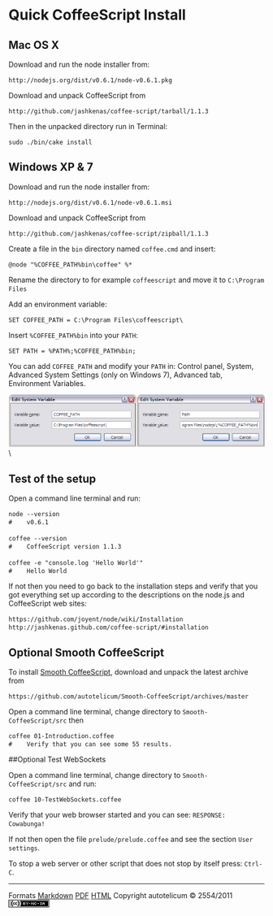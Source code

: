 
# Quick CoffeeScript Install

## Mac OS X

Download and run the node installer from:

    http://nodejs.org/dist/v0.6.1/node-v0.6.1.pkg

Download and unpack CoffeeScript from

    http://github.com/jashkenas/coffee-script/tarball/1.1.3

Then in the unpacked directory run in Terminal:

    sudo ./bin/cake install


## Windows XP & 7

Download and run the node installer from:

    http://nodejs.org/dist/v0.6.1/node-v0.6.1.msi

Download and unpack CoffeeScript from

    http://github.com/jashkenas/coffee-script/zipball/1.1.3

Create a file in the `bin` directory named `coffee.cmd` and insert:

    @node "%COFFEE_PATH%bin\coffee" %*

Rename the directory to for example `coffeescript` and move it to `C:\Program Files`

Add an environment variable:

    SET COFFEE_PATH = C:\Program Files\coffeescript\

Insert `%COFFEE_PATH%bin` into your `PATH`:

    SET PATH = %PATH%;%COFFEE_PATH%bin;

You can add `COFFEE_PATH` and modify your `PATH` in:
Control panel, System, Advanced System Settings (only on Windows 7), Advanced tab, Environment Variables.

![Windows path screenshots](WindowsPath.png)\ 


## Test of the setup

Open a command line terminal and run:

    node --version
    #    v0.6.1
    
    coffee --version
    #    CoffeeScript version 1.1.3
    
    coffee -e "console.log 'Hello World'"
    #    Hello World

If not then you need to go back to the installation steps
and verify that you got everything set up according to the
descriptions on the node.js and CoffeeScript web sites:

    https://github.com/joyent/node/wiki/Installation
    http://jashkenas.github.com/coffee-script/#installation


## Optional Smooth CoffeeScript

To install [Smooth CoffeeScript](http://autotelicum.github.com/Smooth-CoffeeScript),
download and unpack the latest archive from

    https://github.com/autotelicum/Smooth-CoffeeScript/archives/master

Open a command line terminal, change directory to `Smooth-CoffeeScript/src` then

    coffee 01-Introduction.coffee
    #    Verify that you can see some 55 results.


##Optional Test WebSockets

Open a command line terminal, change directory to `Smooth-CoffeeScript/src` and run:

    coffee 10-TestWebSockets.coffee

Verify that your web browser started and you can see: `RESPONSE: Cowabunga!`

If not then open the file `prelude/prelude.coffee` and see the section `User settings`.

To stop a web server or other script that does not stop by itself press: `Ctrl-C`.

-----------------------------------------------------------------------------

Formats	[Markdown](install-notes.md)	[PDF](install-notes.pdf)	[HTML](install-notes.html)
Copyright autotelicum © 2554/2011 ![License CCBYNCSA](ccbyncsa.png)


<!-- Commands used to format this document:

Edit ,>markdown2pdf --listings --xetex '--template=pandoc-template.tex' -o install-notes.pdf; open install-notes.pdf

Edit ,>pandoc -f markdown -t html -S --css pandoc-template.css --template pandoc-template.html -o install-notes.html; open install-notes.html
-->

